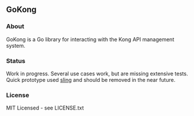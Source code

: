## GoKong

### About
GoKong is a Go library for interacting with the Kong API management system.

### Status
Work in progress.  Several use cases work, but are missing extensive tests.  Quick prototype used [sling](https://github.com/dghubble/sling) and should be removed in the near future.

### License
MIT Licensed - see LICENSE.txt
